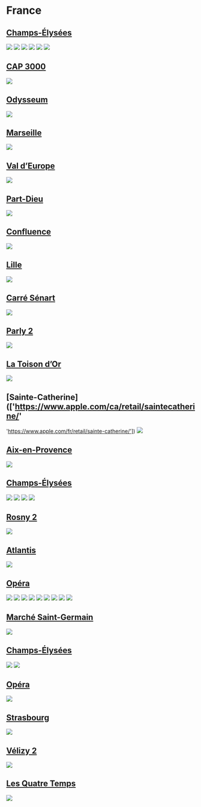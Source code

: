 
# France

## [Champs-Élysées](https://www.apple.com/fr/retail/champs-elysees/)
<img src="https://www.apple.com/fr/retail/store/includes/champs-elysees/drawer/images/store-drawer-gallery-2-item-3_large_2x.jpg"/>
<img src="https://www.apple.com/fr/retail/store/includes/champs-elysees/drawer/images/store-drawer-gallery-1-item-3_large_2x.jpg"/>
<img src="https://www.apple.com/fr/retail/store/includes/champs-elysees/drawer/images/store-drawer-gallery-1-item-2_large_2x.jpg"/>
<img src="https://www.apple.com/fr/retail/store/includes/champs-elysees/drawer/images/store-drawer-gallery-1-item-1_large_2x.jpg"/>
<img src="https://www.apple.com/fr/retail/store/includes/champs-elysees/drawer/images/store-drawer-tile-1_large_2x.jpg"/>
<img src="https://www.apple.com/fr/retail/store/includes/champs-elysees/drawer/images/store-drawer-gallery-2-item-2_large_2x.jpg"/>

## [CAP 3000](https://www.apple.com/fr/retail/cap3000/)
<img src="https://www.apple.com/fr/retail/cap3000/images/hero_large_2x.jpg"/>

## [Odysseum](https://www.apple.com/fr/retail/odysseum/)
<img src="https://www.apple.com/fr/retail/odysseum/images/hero_large_2x.jpg"/>

## [Marseille](https://www.apple.com/fr/retail/marseille/)
<img src="https://www.apple.com/fr/retail/marseille/images/hero_large_2x.jpg"/>

## [Val d’Europe](https://www.apple.com/fr/retail/valdeurope/)
<img src="https://www.apple.com/fr/retail/valdeurope/images/hero_large_2x.jpg"/>

## [Part-Dieu](https://www.apple.com/fr/retail/part-dieu/)
<img src="https://www.apple.com/fr/retail/part-dieu/images/hero_large_2x.jpg"/>

## [Confluence](https://www.apple.com/fr/retail/confluence/)
<img src="https://www.apple.com/fr/retail/confluence/images/hero_large_2x.jpg"/>

## [Lille](https://www.apple.com/fr/retail/lille/)
<img src="https://www.apple.com/fr/retail/lille/images/hero_large_2x.jpg"/>

## [Carré Sénart](https://www.apple.com/fr/retail/carresenart/)
<img src="https://www.apple.com/fr/retail/carresenart/images/hero_large_2x.jpg"/>

## [Parly 2](https://www.apple.com/fr/retail/parly2/)
<img src="https://www.apple.com/fr/retail/parly2/images/hero_large_2x.jpg"/>

## [La Toison d’Or](https://www.apple.com/fr/retail/latoisondor/)
<img src="https://www.apple.com/fr/retail/latoisondor/images/hero_large_2x.jpg"/>

## [Sainte-Catherine](['https://www.apple.com/ca/retail/saintecatherine/'
 'https://www.apple.com/fr/retail/sainte-catherine/'])
<img src="https://www.apple.com/fr/retail/sainte-catherine/images/hero_large_2x.jpg"/>

## [Aix-en-Provence](https://www.apple.com/fr/retail/aix-en-provence/)
<img src="https://www.apple.com/fr/retail/aix-en-provence/images/hero_large_2x.jpg"/>

## [Champs-Élysées](https://www.apple.com/fr/retail/champs-elysees/)
<img src="https://www.apple.com/fr/retail/store/includes/champs-elysees/drawer/images/store-drawer-gallery-1-item-4_large_2x.jpg"/>
<img src="https://www.apple.com/fr/retail/store/includes/champs-elysees/drawer/images/store-drawer-gallery-1-item-5_large_2x.jpg"/>
<img src="https://www.apple.com/fr/retail/champs-elysees/images/hero_large_2x.jpg"/>
<img src="https://www.apple.com/fr/retail/store/includes/champs-elysees/drawer/images/store-drawer-gallery-2-item-5_large_2x.jpg"/>

## [Rosny 2](https://www.apple.com/fr/retail/rosny2/)
<img src="https://www.apple.com/fr/retail/rosny2/images/hero_large_2x.jpg"/>

## [Atlantis](https://www.apple.com/fr/retail/atlantis/)
<img src="https://www.apple.com/fr/retail/atlantis/images/hero_large_2x.jpg"/>

## [Opéra](https://www.apple.com/fr/retail/opera/)
<img src="https://www.apple.com/fr/retail/store/galleries/opera/images/opera_gallery_image9_large_2x.jpg"/>
<img src="https://www.apple.com/fr/retail/store/galleries/opera/images/opera_gallery_image8_large_2x.jpg"/>
<img src="https://www.apple.com/fr/retail/store/galleries/opera/images/opera_gallery_image7_large_2x.jpg"/>
<img src="https://www.apple.com/fr/retail/store/galleries/opera/images/opera_gallery_image6_large_2x.jpg"/>
<img src="https://www.apple.com/fr/retail/store/galleries/opera/images/opera_gallery_image5_large_2x.jpg"/>
<img src="https://www.apple.com/fr/retail/store/galleries/opera/images/opera_gallery_image4_large_2x.jpg"/>
<img src="https://www.apple.com/fr/retail/store/galleries/opera/images/opera_gallery_image3_large_2x.jpg"/>
<img src="https://www.apple.com/fr/retail/store/galleries/opera/images/opera_gallery_image2_large_2x.jpg"/>
<img src="https://www.apple.com/fr/retail/opera/images/hero_large_2x.jpg"/>

## [Marché Saint-Germain](https://www.apple.com/fr/retail/marchesaintgermain/)
<img src="https://www.apple.com/fr/retail/marchesaintgermain/images/hero_large_2x.jpg"/>

## [Champs-Élysées](https://www.apple.com/fr/retail/champs-elysees/)
<img src="https://www.apple.com/fr/retail/store/includes/champs-elysees/drawer/images/store-drawer-gallery-2-item-1_large_2x.jpg"/>
<img src="https://www.apple.com/fr/retail/store/includes/champs-elysees/drawer/images/store-drawer-gallery-2-item-4_large_2x.jpg"/>

## [Opéra](https://www.apple.com/fr/retail/opera/)
<img src="https://www.apple.com/fr/retail/store/galleries/opera/images/opera_gallery_image10_large_2x.jpg"/>

## [Strasbourg](https://www.apple.com/fr/retail/strasbourg/)
<img src="https://www.apple.com/fr/retail/strasbourg/images/hero_large_2x.jpg"/>

## [Vélizy 2](https://www.apple.com/fr/retail/velizy2/)
<img src="https://www.apple.com/fr/retail/velizy2/images/hero_large_2x.jpg"/>

## [Les Quatre Temps](https://www.apple.com/fr/retail/lesquatretemps/)
<img src="https://www.apple.com/fr/retail/lesquatretemps/images/hero_large_2x.jpg"/>
